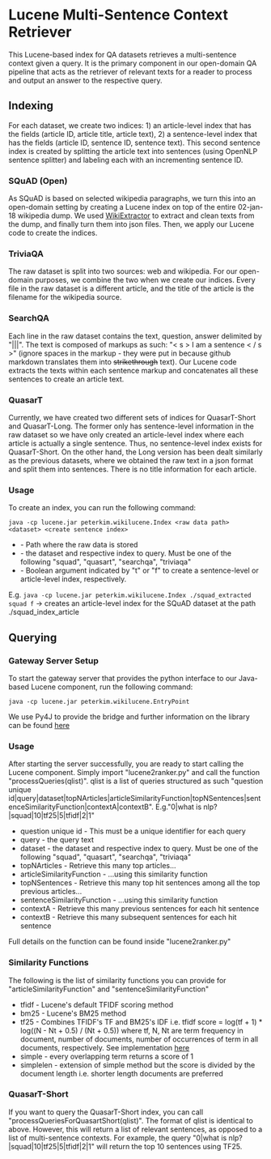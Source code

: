 # Lucene Multi-Sentence Context Retriever

This Lucene-based index for QA datasets retrieves a multi-sentence context given a query. It is the primary component in our open-domain QA pipeline that acts as the retriever of relevant texts for a reader to process and output an answer to the respective query.

## Indexing

For each dataset, we create two indices: 1) an article-level index that has the fields (article ID, article title, article text), 2) a sentence-level index that has the fields (article ID, sentence ID, sentence text). This second sentence index is created by splitting the article text into sentences (using OpenNLP sentence splitter) and labeling each with an incrementing sentence ID.

### SQuAD (Open)

As SQuAD is based on selected wikipedia paragraphs, we turn this into an open-domain setting by creating a Lucene index on top of the entire 02-jan-18 wikipedia dump. We used [WikiExtractor](https://github.com/attardi/wikiextractor) to extract and clean texts from the dump, and finally turn them into json files. Then, we apply our Lucene code to create the indices.

### TriviaQA

The raw dataset is split into two sources: web and wikipedia. For our open-domain purposes, we combine the two when we create our indices. Every file in the raw dataset is a different article, and the title of the article is the filename for the wikipedia source.

### SearchQA

Each line in the raw dataset contains the text, question, answer delimited by "|||". The text is composed of markups as such: "< s > I am a sentence < / s >" (ignore spaces in the markup - they were put in because github markdown translates them into <s>strikethrough</s> text). Our Lucene code extracts the texts within each sentence markup and concatenates all these sentences to create an article text.

### QuasarT

Currently, we have created two different sets of indices for QuasarT-Short and QuasarT-Long. The former only has sentence-level information in the raw dataset so we have only created an article-level index where each article is actually a single sentence. Thus, no sentence-level index exists for QuasarT-Short. On the other hand, the Long version has been dealt similarly as the previous datasets, where we obtained the raw text in a json format and split them into sentences. There is no title information for each article.

### Usage

To create an index, you can run the following command:

`java -cp lucene.jar peterkim.wikilucene.Index <raw data path> <dataset> <create sentence index>`

* <raw data path> - Path where the raw data is stored
* <dataset> - the dataset and respective index to query. Must be one of the following "squad", "quasart", "searchqa", "triviaqa"
* <create sentence index> - Boolean argument indicated by "t" or "f" to create a sentence-level or article-level index, respectively.

E.g. `java -cp lucene.jar peterkim.wikilucene.Index ./squad_extracted squad f` -> creates an article-level index for the SQuAD dataset at the path ./squad_index_article

## Querying

### Gateway Server Setup

To start the gateway server that provides the python interface to our Java-based Lucene component, run the following command:

`java -cp lucene.jar peterkim.wikilucene.EntryPoint`

We use Py4J to provide the bridge and further information on the library can be found [here](https://www.py4j.org/faq.html)

### Usage

After starting the server successfully, you are ready to start calling the Lucene component. Simply import "lucene2ranker.py" and call the function "processQueries(qlist)". qlist is a list of queries structured as such "question unique id|query|dataset|topNArticles|articleSimilarityFunction|topNSentences|sentenceSimilarityFunction|contextA|contextB". E.g."0|what is nlp?|squad|10|tf25|5|tfidf|2|1"

* question unique id - This must be a unique identifier for each query
* query - the query text
* dataset - the dataset and respective index to query. Must be one of the following "squad", "quasart", "searchqa", "triviaqa"
* topNArticles - Retrieve this many top articles...
* articleSimilarityFunction - ...using this similarity function
* topNSentences - Retrieve this many top hit sentences among all the top previous articles...
* sentenceSimilarityFunction - ...using this similarity function
* contextA - Retrieve this many previous sentences for each hit sentence
* contextB - Retrieve this many subsequent sentences for each hit sentence

Full details on the function can be found inside "lucene2ranker.py"

### Similarity Functions

The following is the list of similarity functions you can provide for "articleSimilarityFunction" and "sentenceSimilarityFunction"

* tfidf - Lucene's default TFIDF scoring method
* bm25 - Lucene's BM25 method
* tf25 - Combines TFIDF's TF and BM25's IDF i.e. tfidf score = log(tf + 1) * log((N - Nt + 0.5) / (Nt + 0.5)) where tf, N, Nt are term frequency in document, number of documents, number of occurrences of term in all documents, respectively. See implementation [here](https://github.com/peterkim95/lucene-wikipedia/blob/master/src/main/java/peterkim/wikilucene/MyTFIDFSimilarity.java#L10)
* simple - every overlapping term returns a score of 1
* simplelen - extension of simple method but the score is divided by the document length i.e. shorter length documents are preferred

### QuasarT-Short

If you want to query the QuasarT-Short index, you can call "processQueriesForQuasartShort(qlist)". The format of qlist is identical to above. However, this will return a list of relevant sentences, as opposed to a list of multi-sentence contexts. For example, the query "0|what is nlp?|squad|10|tf25|5|tfidf|2|1" will return the top 10 sentences using TF25.
